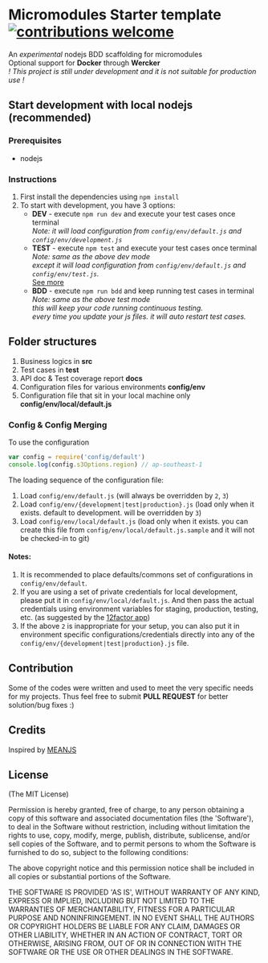 # Micromodules Starter template [![contributions welcome](https://img.shields.io/badge/contributions-welcome-brightgreen.svg?style=flat)](https://github.com/axnux/template-svc/issues)  

An *experimental* nodejs BDD scaffolding for micromodules  
Optional support for **Docker** through **Wercker**  
*! This project is still under development and it is not suitable for production use !*

## Start development with local nodejs (recommended)
### Prerequisites  
- nodejs  

### Instructions  
1. First install the dependencies using `npm install`  
2. To start with development, you have 3 options:  
   - **DEV** - execute `npm run dev` and execute your test cases once terminal  
       *Note: it will load configuration from  `config/env/default.js` and `config/env/development.js`*
   - **TEST** - execute `npm test` and execute your test cases once terminal  
       *Note: same as the above dev mode*  
       *except it will load configuration from `config/env/default.js` and `config/env/test.js`.*  
       [See more](#config-config-merging)
   - **BDD** - execute `npm run bdd` and keep running test cases in terminal  
       *Note: same as the above test mode*  
       *this will keep your code running continuous testing.*  
       *every time you update your js files. it will auto restart test cases.*  

## Folder structures
1. Business logics in **src**  
2. Test cases in **test**  
3. API doc & Test coverage report **docs**  
4. Configuration files for various environments **config/env**  
5. Configuration file that sit in your local machine only **config/env/local/default.js**  


### Config & Config Merging
To use the configuration  
```js
var config = require('config/default')
console.log(config.s3Options.region) // ap-southeast-1
```

The loading sequence of the configuration file:  

1. Load `config/env/default.js` (will always be overridden by `2`, `3`)  
2. Load `config/env/{development|test|production}.js` (load only when it exists. default to development. will be overridden by `3`)  
3. Load `config/env/local/default.js` (load only when it exists. you can create this file from `config/env/local/default.js.sample` and it will not be checked-in to git)  

#### Notes:
1. It is recommended to place defaults/commons set of configurations in `config/env/default`.  
2. If you are using a set of private credentials for local development, please put it in `config/env/local/default.js`. And then pass the actual credentials using environment variables for staging, production, testing, etc.  (as suggested by the [12factor app](https://12factor.net/))
3. If the above `2` is inappropriate for your setup, you can also put it in environment specific configurations/credentials directly into any of the `config/env/{development|test|production}.js` file.  


## Contribution
Some of the codes were written and used to meet the very specific needs for my projects. Thus feel free to submit **PULL REQUEST** for better solution/bug fixes :)

## Credits
Inspired by [MEANJS](https://github.com/meanjs/mean/)

## License
(The MIT License)

Permission is hereby granted, free of charge, to any person obtaining
a copy of this software and associated documentation files (the
'Software'), to deal in the Software without restriction, including
without limitation the rights to use, copy, modify, merge, publish,
distribute, sublicense, and/or sell copies of the Software, and to
permit persons to whom the Software is furnished to do so, subject to
the following conditions:

The above copyright notice and this permission notice shall be
included in all copies or substantial portions of the Software.

THE SOFTWARE IS PROVIDED 'AS IS', WITHOUT WARRANTY OF ANY KIND,
EXPRESS OR IMPLIED, INCLUDING BUT NOT LIMITED TO THE WARRANTIES OF
MERCHANTABILITY, FITNESS FOR A PARTICULAR PURPOSE AND NONINFRINGEMENT.
IN NO EVENT SHALL THE AUTHORS OR COPYRIGHT HOLDERS BE LIABLE FOR ANY
CLAIM, DAMAGES OR OTHER LIABILITY, WHETHER IN AN ACTION OF CONTRACT,
TORT OR OTHERWISE, ARISING FROM, OUT OF OR IN CONNECTION WITH THE
SOFTWARE OR THE USE OR OTHER DEALINGS IN THE SOFTWARE.
